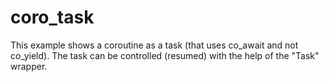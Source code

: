 # coro_task

This example shows a coroutine as a task (that uses co_await and not co_yield). The task can be 
controlled (resumed) with the help of the "Task" wrapper.